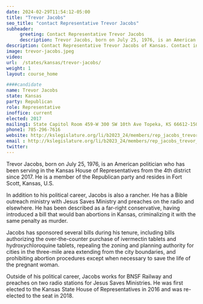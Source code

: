 ```yaml
---
date: 2024-02-29T11:54:12-05:00
title: "Trevor Jacobs"
seo_title: "contact Representative Trevor Jacobs"
subheader:
     greeting: Contact Representative Trevor Jacobs
     description: Trevor Jacobs, born on July 25, 1976, is an American politician who has been serving in the Kansas House of Representatives from the 4th district since 2017. He is a member of the Republican party and resides in Fort Scott, Kansas, U.S.
description: Contact Representative Trevor Jacobs of Kansas. Contact information for Trevor Jacobs includes email address, phone number, and mailing address.
image: trevor-jacobs.jpeg
video:
url:  /states/kansas/trevor-jacobs/
weight: 1
layout: course_home

####candidate
name: Trevor Jacobs
state: Kansas
party: Republican
role: Representative
inoffice: current
elected: 2017
mailing1: State Capitol Room 459-W 300 SW 10th Ave Topeka, KS 66612-1504
phone1: 785-296-7616
website: http://kslegislature.org/li/b2023_24/members/rep_jacobs_trevor_1/
email : http://kslegislature.org/li/b2023_24/members/rep_jacobs_trevor_1/
twitter:
---
```


Trevor Jacobs, born on July 25, 1976, is an American politician who has been serving in the Kansas House of Representatives from the 4th district since 2017. He is a member of the Republican party and resides in Fort Scott, Kansas, U.S.

In addition to his political career, Jacobs is also a rancher. He has a Bible outreach ministry with Jesus Saves Ministry and preaches on the radio and elsewhere. He has been described as a far-right conservative, having introduced a bill that would ban abortions in Kansas, criminalizing it with the same penalty as murder.

Jacobs has sponsored several bills during his tenure, including bills authorizing the over-the-counter purchase of ivermectin tablets and hydroxychloroquine tablets, repealing the zoning and planning authority for cities in the three-mile area extending from the city boundaries, and prohibiting abortion procedures except when necessary to save the life of the pregnant woman.

Outside of his political career, Jacobs works for BNSF Railway and preaches on two radio stations for Jesus Saves Ministries. He was first elected to the Kansas State House of Representatives in 2016 and was re-elected to the seat in 2018.
